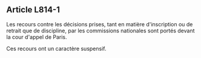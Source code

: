 Article L814-1
----
Les recours contre les décisions prises, tant en matière d'inscription ou de
retrait que de discipline, par les commissions nationales sont portés devant la
cour d'appel de Paris.

Ces recours ont un caractère suspensif.
